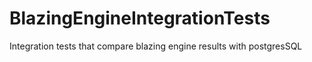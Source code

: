 # BlazingEngineIntegrationTests
Integration tests that compare blazing engine results with postgresSQL
